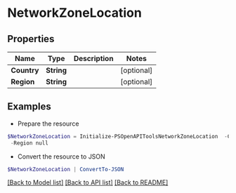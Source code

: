 # NetworkZoneLocation
## Properties

Name | Type | Description | Notes
------------ | ------------- | ------------- | -------------
**Country** | **String** |  | [optional] 
**Region** | **String** |  | [optional] 

## Examples

- Prepare the resource
```powershell
$NetworkZoneLocation = Initialize-PSOpenAPIToolsNetworkZoneLocation  -Country null `
 -Region null
```

- Convert the resource to JSON
```powershell
$NetworkZoneLocation | ConvertTo-JSON
```

[[Back to Model list]](../README.md#documentation-for-models) [[Back to API list]](../README.md#documentation-for-api-endpoints) [[Back to README]](../README.md)

